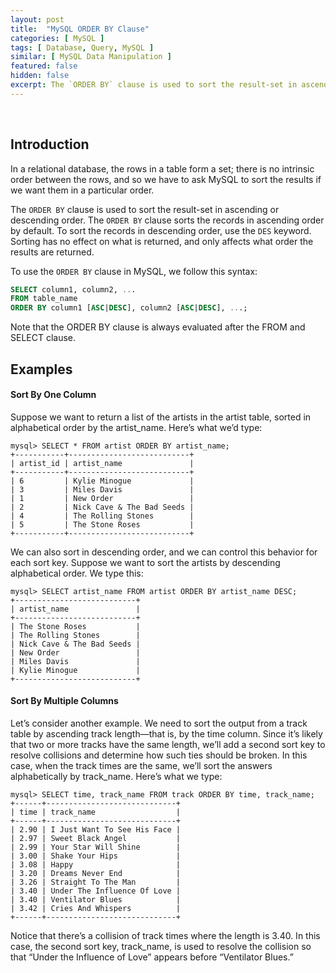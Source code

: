 ```yaml
---
layout: post
title:  "MySQL ORDER BY Clause"
categories: [ MySQL ]
tags: [ Database, Query, MySQL ]
similar: [ MySQL Data Manipulation ]
featured: false
hidden: false
excerpt: The `ORDER BY` clause is used to sort the result-set in ascending or descending order.
---
```


<br />

## Introduction

In a relational database, the rows in a table form a set; there is no intrinsic order between the rows,
and so we have to ask MySQL to sort the results if we want them in a particular order.

The `ORDER BY` clause is used to sort the result-set in ascending or descending order. The `ORDER BY` clause sorts the records in ascending order by default. To sort the records in descending order, use the `DES` keyword. Sorting has no
effect on what is returned, and only affects what order the results are returned.


To use the `ORDER BY` clause in MySQL, we follow this syntax:

```sql
SELECT column1, column2, ...
FROM table_name
ORDER BY column1 [ASC|DESC], column2 [ASC|DESC], ...;
```

Note that the ORDER BY clause is always evaluated after the FROM and SELECT clause.


## Examples

#### Sort By One Column

Suppose we want to return a list of the artists in the artist table, sorted in alphabetical order by the artist_name. Here’s what we’d type:

```
mysql> SELECT * FROM artist ORDER BY artist_name;
+-----------+---------------------------+
| artist_id | artist_name               |
+-----------+---------------------------+
| 6         | Kylie Minogue             |
| 3         | Miles Davis               |
| 1         | New Order                 |
| 2         | Nick Cave & The Bad Seeds |
| 4         | The Rolling Stones        |
| 5         | The Stone Roses           |
+-----------+---------------------------+
```

We can also sort in descending order, and we can control this behavior for each sort
key. Suppose we want to sort the artists by descending alphabetical order. We type
this:

```
mysql> SELECT artist_name FROM artist ORDER BY artist_name DESC;
+---------------------------+
| artist_name               |
+---------------------------+
| The Stone Roses           |
| The Rolling Stones        |
| Nick Cave & The Bad Seeds |
| New Order                 |
| Miles Davis               |
| Kylie Minogue             |
+---------------------------+
```


#### Sort By Multiple Columns

Let’s consider another example. We need to sort the output from a track table by
ascending track length—that is, by the time column. Since it’s likely that two or more
tracks have the same length, we’ll add a second sort key to resolve collisions and determine how such ties should be broken. In this case, when the track times are the same,
we’ll sort the answers alphabetically by track_name. Here’s what we type:

```
mysql> SELECT time, track_name FROM track ORDER BY time, track_name;
+------+-----------------------------+
| time | track_name                  |
+------+-----------------------------+
| 2.90 | I Just Want To See His Face |
| 2.97 | Sweet Black Angel           |
| 2.99 | Your Star Will Shine        |
| 3.00 | Shake Your Hips             |
| 3.08 | Happy                       |
| 3.20 | Dreams Never End            |
| 3.26 | Straight To The Man         |
| 3.40 | Under The Influence Of Love |
| 3.40 | Ventilator Blues            |
| 3.42 | Cries And Whispers          |
+------+-----------------------------+
```

Notice that there’s a collision of track
times where the length is 3.40. In this case, the second sort key, track_name, is used to
resolve the collision so that “Under the Influence of Love” appears before “Ventilator
Blues.” 













